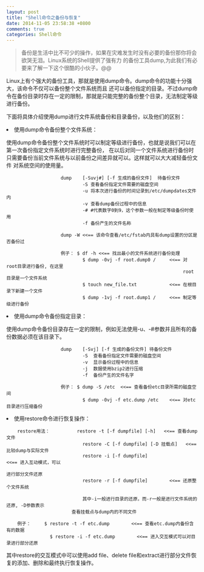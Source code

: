 ```yaml
---
layout: post
title: "Shell命令之备份与恢复"
date: 2014-11-05 23:58:38 +0800
comments: true
categories: Shell命令 
---
```

>备份是生活中比不可少的操作，如果在灾难发生时没有必要的备份那你将会欲哭无泪。Linux系统的Shell提供了强有力
的备份工具dump,为此我们有必要来了解一下这个很酷的小伙子。@@
<p>
Linux上有个强大的备份工具，那就是使用dump命令。dump命令的功能十分强大，该命令不仅可以备份整个文件系统而且
还可以备份指定的目录。不过dump命令在备份目录时存在一定的限制，那就是只能完整的备份整个目录，无法制定等级
进行备份。
</p>
<p>
下面将具体介绍使用dump进行文件系统备份和目录备份，以及他们的区别：  
</p>
<li>使用dump命令备份整个文件系统：</li>
<p>
使用dump命令备份整个文件系统时可以制定等级进行备份，也就是说我们可以在第一次备份指定文件系统时进行完整备份，
在以后对同一个文件系统进行备份时只需要备份当前文件系统与以前备份之间差异就可以。这样就可以大大减轻备份文件
对系统空间的使用量。
</p>

						dump	[-Suvj#] [-f 生成的备份文件]  待备份文件  
								-S 查看备份指定文件需要的磁盘空间  
								-u 将本次进行备份的时间记录到/etc/dumpdates文件内  
								-v 查看dump备份过程中的信息  
								-# #代表数字0到9，这个参数一般在制定等级备份时使用  
								-f 备份产生的文件名称  
							
						dump -W	<<== 该命令查看/etc/fstab内具有dump设置的分区是否备份过

						例子：	$ df -h	<<== 找出最小的文件系统进行备份处理
							   	$ dump -0vj -f root.dump0 /		<<== 对root目录进行备份, 在这里
																	 root目录是一个文件系统  
								$ touch new_file.txt			<<== 在根目录下新建一个文件  
								$ dump -1vj -f root.dump1 /		<<== 制定等级进行备份  

<li>使用dump命令备份指定目录：</li>
<p>
使用dump命令备份目录存在一定的限制，例如无法使用-u、-#参数并且所有的备份数据必须在该目录下。  
</p>

						dump	[-Svj] [-f 生成的备份文件]	待备份文件  
								-S	查看备份指定文件需要的磁盘空间  
								-v  显示备份过程中的信息  
								-j	数据使用bzip2进行压缩  
								-f  备份产生的文件名字  

						例子：	$ dump -S /etc	<<== 查看备份etc目录所需的磁盘空间  
								$ dump -0vj -f etc.dump /etc	<<== 对etc目录进行压缩备份  


<li>使用restore命令进行恢复操作：</li>
		
		restore用法：			restore -t [-f dumpfile] [-h]	<<== 查看dump文件  
								restore -C [-f dumpfile] [-D 挂载点]	<<== 比较dump与实际文件  
								restore -i [-f dumpfile]				<<== 进入互动模式，可以  
																			 进行部分文件还原  
								restore -r [-f dumpfile]		<<== 还原整个文件系统  

								其中-i一般进行目录的还原，而-r一般是进行文件系统的还原, -D参数表示  
							查看挂载点与dump内的不同文件  

		例子：		$ restore -t -f etc.dump		<<== 查看etc.dump内备份含有的数据  
					$ restore -i -f etc.dump		<<== 进入交互模式可以对目录进行部分还原   
<p>
其中restore的交互模式中可以使用add file、delete file和extract进行部分文件恢复的添加、删除和最终执行恢复操作。  
</p>
